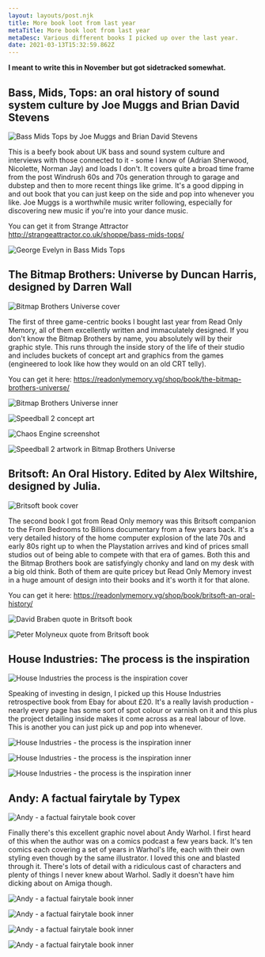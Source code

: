 ```yaml
---
layout: layouts/post.njk
title: More book loot from last year
metaTitle: More book loot from last year
metaDesc: Various different books I picked up over the last year.
date: 2021-03-13T15:32:59.862Z
---
```

**I meant to write this in November but got sidetracked somewhat.**

## Bass, Mids, Tops: an oral history of sound system culture by Joe Muggs and Brian David Stevens

![Bass Mids Tops by Joe Muggs and Brian David Stevens](/images/bass-mids-tops-cover.jpg)

This is a beefy book about UK bass and sound system culture and interviews with those connected to it - some I know of (Adrian Sherwood, Nicolette, Norman Jay) and loads I don't. It covers quite a broad time frame from the post Windrush 60s and 70s generation through to garage and dubstep and then to more recent things like grime. It's a good dipping in and out book that you can just keep on the side and pop into whenever you like. Joe Muggs is a worthwhile music writer following, especially for discovering new music if you're into your dance music.

You can get it from Strange Attractor http://strangeattractor.co.uk/shoppe/bass-mids-tops/

![George Evelyn in Bass Mids Tops](images/george-evelyn-in-bass-mids-tops.jpg)

## The Bitmap Brothers: Universe by Duncan Harris, designed by Darren Wall

![Bitmap Brothers Universe cover](images/bitmap-brothers-universe-cover.jpg)

The first of three game-centric books I bought last year from Read Only Memory, all of them excellently written and immaculately designed. If you don't know the Bitmap Brothers by name, you absolutely will by their graphic style. This runs through the inside story of the life of their studio and includes buckets of concept art and graphics from the games (engineered to look like how they would on an old CRT telly).

You can get it here: https://readonlymemory.vg/shop/book/the-bitmap-brothers-universe/

![Bitmap Brothers Universe inner](images/bitmap-brothers-universe-book.jpg)

![Speedball 2 concept art](images/speedball-concept-sketch-in-bitmap-brothers-universe-book.jpg)

![Chaos Engine screenshot](images/chaos-engine-art-in-bitmap-brothers-universe.jpg)

![Speedball 2 artwork in Bitmap Brothers Universe](images/speedball-2-art-in-bitmap-brothers-universe.jpg)

## Britsoft: An Oral History. Edited by Alex Wiltshire, designed by Julia.

![Britsoft book cover](images/britsoft-an-oral-history-book.jpg)

The second book I got from Read Only memory was this Britsoft companion to the From Bedrooms to Billions documentary from a few years back. It's a very detailed history of the home computer explosion of the late 70s and early 80s right up to when the Playstation arrives and kind of prices small studios out of being able to compete with that era of games. Both this and the Bitmap Brothers book are satisfyingly chonky and land on my desk with a big old think. Both of them are quite pricey but Read Only Memory invest in a huge amount of design into their books and it's worth it for that alone.

You can get it here: https://readonlymemory.vg/shop/book/britsoft-an-oral-history/

![David Braben quote in Britsoft book](images/david-braben-quote-from-britsoft-an-oral-history-book.jpg)

![Peter Molyneux quote from Britsoft book](images/peter-molyneux-quote-from-britsoft-an-oral-history-book.jpg)

## House Industries: The process is the inspiration

![House Industries the process is the inspiration cover](images/house-industries-the-process-is-the-inspiration-book-cover.jpg)

Speaking of investing in design, I picked up this House Industries retrospective book from Ebay for about £20. It's a really lavish production - nearly every page has some sort of spot colour or varnish on it and this plus the project detailing inside makes it come across as a real labour of love. This is another you can just pick up and pop into whenever.

![House Industries - the process is the inspiration inner](images/house-industries-the-process-is-the-inspiration-book-inner.jpg)

![House Industries - the process is the inspiration inner](images/house-industries-the-process-is-the-inspiration-book-inner-2.jpg)

![House Industries - the process is the inspiration inner](images/house-industries-the-process-is-the-inspiration-book-inner-3.jpg)

## Andy: A factual fairytale by Typex

![Andy - a factual fairytale book cover](images/andy-a-factual-fairytale-by-typex-cover.jpg)

Finally there's this excellent graphic novel about Andy Warhol. I first heard of this when the author was on a comics podcast a few years back. It's ten comics each covering a set of years in Warhol's life, each with their own styling even though by the same illustrator. I loved this one and blasted through it. There's lots of detail with a ridiculous cast of characters and plenty of things I never knew about Warhol. Sadly it doesn't have him dicking about on Amiga though.

![Andy - a factual fairytale book inner](images/andy-a-factual-fairytale-by-typex-inner.jpg)



![Andy - a factual fairytale book inner](images/andy-a-factual-fairytale-by-typex-inner-2.jpg)

![Andy - a factual fairytale book inner](images/andy-a-factual-fairytale-by-typex-inner-3.jpg)

![Andy - a factual fairytale book inner](images/andy-a-factual-fairytale-by-typex-inner-4.jpg)